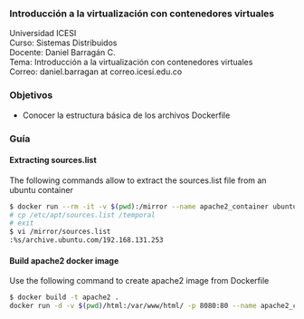 ### Introducción a la virtualización con contenedores virtuales

Universidad ICESI  
Curso: Sistemas Distribuidos  
Docente: Daniel Barragán C.  
Tema: Introducción a la virtualización con contenedores virtuales  
Correo: daniel.barragan at correo.icesi.edu.co

### Objetivos
* Conocer la estructura básica de los archivos Dockerfile

### Guía

#### Extracting sources.list

The following commands allow to extract the sources.list file from an ubuntu container

```sh
$ docker run --rm -it -v $(pwd):/mirror --name apache2_container ubuntu /bin/bash
# cp /etc/apt/sources.list /temporal
# exit
$ vi /mirror/sources.list
:%s/archive.ubuntu.com/192.168.131.253
```

#### Build apache2 docker image

Use the following command to create apache2 image from Dockerfile

```sh
$ docker build -t apache2 .
docker run -d -v $(pwd)/html:/var/www/html/ -p 8080:80 --name apache2_container apache2
```
